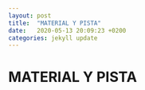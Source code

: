 ```yaml
---
layout: post
title:  "MATERIAL Y PISTA"
date:   2020-05-13 20:09:23 +0200
categories: jekyll update
---
```


# MATERIAL Y PISTA
